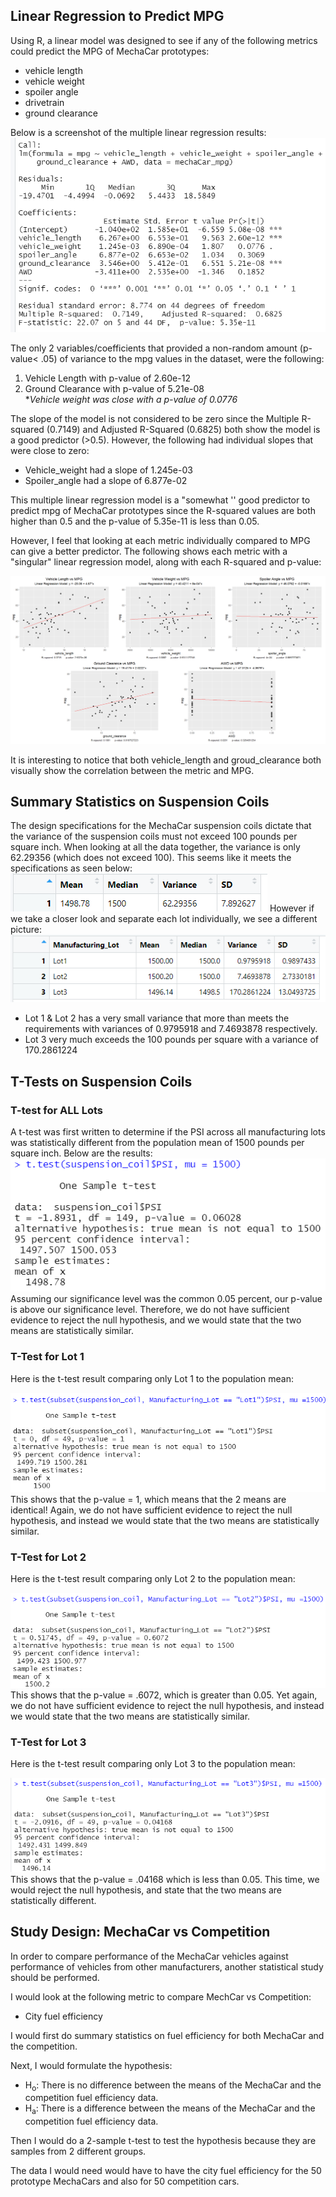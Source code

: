 
## Linear Regression to Predict MPG 
Using R, a linear model was designed to see if any of the following metrics could predict the MPG of MechaCar prototypes:
* vehicle length
* vehicle weight
* spoiler angle
* drivetrain
* ground clearance
  
Below is a screenshot of the multiple linear regression results: 
![](Resources/mult_line_summary_stats.png)


The only 2 variables/coefficients that provided a non-random amount (p-value< .05) of variance to the mpg values in the dataset, were the following:

1. Vehicle Length with p-value of 2.60e-12 
2. Ground Clearance with p-value of 5.21e-08 <br>
 **Vehicle weight was close with a p-value of 0.0776*

 The slope of the model is not considered to be zero since the Multiple R-squared (0.7149) and Adjusted R-Squared (0.6825) both show the model is a good predictor (>0.5). However, the following had individual slopes that were close to zero:
 * Vehicle_weight had a slope of 1.245e-03
 * Spoiler_angle had a slope of 6.877e-02

This multiple linear regression model is a "somewhat '' good predictor to predict mpg of MechaCar prototypes since the R-squared values are both higher than 0.5 and the p-value of 5.35e-11 is less than 0.05.  

However, I feel that looking at each metric individually compared to MPG can give a better predictor.  The following shows each metric with a "singular" linear regression model, along with each R-squared and  p-value:

![](Resources/all_metrics_single_linear_reg.png)

It is interesting to notice that both vehicle_length and groud_clearance both visually show the correlation between the metric and MPG. 

## Summary Statistics on Suspension Coils 

The design specifications for the MechaCar suspension coils dictate that the variance of the suspension coils must not exceed 100 pounds per square inch. 
When looking at all the data together, the variance is only 62.29356 (which does not exceed 100).  This seems like it meets the specifications as seen below:
![](Resources/total_summary.png)
However if we take a closer look and separate each lot individually, we see a different picture:
![](Resources/lot_summary.png)
* Lot 1 & Lot 2 has a very small variance that more than meets the requirements with variances of 0.9795918 and 7.4693878 respectively.
* Lot 3 very much exceeds the 100 pounds per square with a variance of 170.2861224

## T-Tests on Suspension Coils
### T-test for ALL Lots
A t-test was first written to determine if the PSI across all manufacturing lots was statistically different from the population mean of 1500 pounds per square inch.  Below are the results:
![](resources/t.test_susp_coil_all.png)
 Assuming our significance level was the common 0.05 percent, our p-value is above our significance level. Therefore, we do not have sufficient evidence to reject the null hypothesis, and we would state that the two means are statistically similar.

 ### T-Test for Lot 1
 Here is the t-test result comparing only Lot 1 to the population mean:

 ![](Resources/t.test_lot_1.png)
 This shows that the p-value = 1, which means that the 2 means are identical! Again, we do not have sufficient evidence to reject the null hypothesis, and instead we would state that the two means are statistically similar. 

 ### T-Test for Lot 2
Here is the t-test result comparing only Lot 2 to the population mean:

 ![](Resources/t.test_lot_2.png)
 This shows that the p-value = .6072, which is greater than 0.05. Yet again, we do not have sufficient evidence to reject the null hypothesis, and instead we would state that the two means are statistically similar. 

 ### T-Test for Lot 3
 Here is the t-test result comparing only Lot 3 to the population mean:

 ![](Resources/t.test_lot_3.png)
 This shows that the p-value = .04168 which is less than 0.05. This time, we would reject the null hypothesis, and state that the two means are statistically different. 

 ## Study Design: MechaCar vs Competition
 In order to compare performance of the MechaCar vehicles against performance of vehicles from other manufacturers, another statistical study should be performed.  

 I would look at the following metric to compare MechCar vs Competition:
 * City fuel efficiency
 
I would first do summary statistics on fuel efficiency for both MechaCar and the competition.

Next, I would formulate the hypothesis: <br>
* H<sub>o</sub>: There is no difference between the means of the MechaCar  and the competition fuel efficiency data.
* H<sub>a</sub>: There is a difference between the means of the MechaCar  and the competition fuel efficiency data.

Then I would do a 2-sample t-test to test the hypothesis because they are samples from 2 different groups.

The data I would need would have to have the city fuel efficiency for the 50 prototype MechaCars and also for 50 competition cars.
